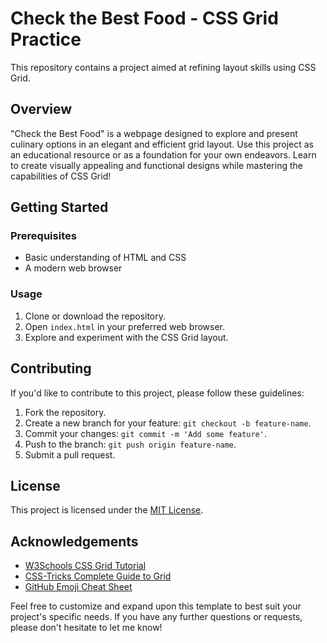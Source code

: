# Check the Best Food - CSS Grid Practice

This repository contains a project aimed at refining layout skills using CSS Grid.

## Overview

"Check the Best Food" is a webpage designed to explore and present culinary options in an elegant and efficient grid layout. Use this project as an educational resource or as a foundation for your own endeavors. Learn to create visually appealing and functional designs while mastering the capabilities of CSS Grid!

## Getting Started

### Prerequisites

- Basic understanding of HTML and CSS
- A modern web browser

### Usage

1. Clone or download the repository.
2. Open `index.html` in your preferred web browser.
3. Explore and experiment with the CSS Grid layout.

## Contributing

If you'd like to contribute to this project, please follow these guidelines:

1. Fork the repository.
2. Create a new branch for your feature: `git checkout -b feature-name`.
3. Commit your changes: `git commit -m 'Add some feature'`.
4. Push to the branch: `git push origin feature-name`.
5. Submit a pull request.

## License

This project is licensed under the [MIT License](LICENSE).

## Acknowledgements

- [W3Schools CSS Grid Tutorial](https://www.w3schools.com/css/css_grid.asp)
- [CSS-Tricks Complete Guide to Grid](https://css-tricks.com/snippets/css/complete-guide-grid/)
- [GitHub Emoji Cheat Sheet](https://github.com/ikatyang/emoji-cheat-sheet)

Feel free to customize and expand upon this template to best suit your project's specific needs. If you have any further questions or requests, please don't hesitate to let me know!
